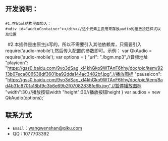 
## 开发说明：
### 
	#1.在html结构里面加入：
	#<div id="audioContainer"></div>//这个元素主要用来存放audio的播放按钮样式以及位置
   	#2.本插件是由原生js写的，所以不需要引入其他依赖库，只需要引入require('audio-mobile'),然后传入配置的参数即可。示例：
 	var QkAudio = require('audio-mobile');
 	var options = {
        "url": "./bgm.mp3",//音频地址
        "playicon": "https://gss0.baidu.com/9vo3dSag_xI4khGko9WTAnF6hhy/doc/pic/item/9213b07eca806538df3601ba92dda144ac3482bf.jpg",//播放图标
        "pauseicon": "https://gss0.baidu.com/9vo3dSag_xI4khGko9WTAnF6hhy/doc/pic/item/8ad4b31c8701a18bf9c3b6e69b2f07082838fe6b.jpg",//暂停播放图标
        "width":30,//播放按钮width
        "height":30//播放按钮height
    }
    var audios = new QkAudio(options);`

## 联系方式
- `Email`：wangwenshan@qiku.com
- QQ : 1077703392
